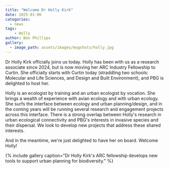 ```yaml
---
title: "Welcome Dr Holly Kirk"
date: 2025-01-06
categories:
  - news
tags:
    - Holly
author: Ben Phillips
gallery:
  - image_path: assets/images/mugshots/holly.jpg
---
```


Dr Holly Kirk officially joins us today.  Holly has been with us as a research associate since 2024, but is now moving her ARC Industry Fellowship to Curtin.  She officially starts with Curtin today (straddling two schools: Molecular and Life Sciences, and Design and Built Environment), and PBG is delighted to host her.

Holly is an ecologist by training and an urban ecologist by vocation.  She brings a wealth of experience with avian ecology and with urban ecology.  She surfs the interface between ecology and urban planning/design, and in the coming years will be running several research and engagement projects across this interface.  There is a strong overlap between Holly's research in urban ecological connectivity and PBG's interests in invasive species and their dispersal.  We look to develop new projects that address these shared interests.

And in the meantime, we're just delighted to have her on board.  Welcome Holly!




{% include gallery caption="Dr Holly Kirk's ARC fellowship develops new tools to support urban planning for biodiversity." %}
